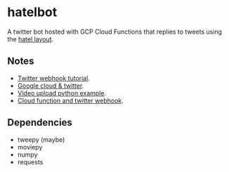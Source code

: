 # hatelbot
A twitter bot hosted with GCP Cloud Functions that replies to tweets using the
[hatel layout](https://github.com/alanxoc3/hatel).

## Notes
- [Twitter webhook tutorial](https://developer.twitter.com/en/docs/twitter-api/enterprise/account-activity-api/guides/getting-started-with-webhooks).
- [Google cloud & twitter](https://www.therobinlord.com/creating-a-twitter-bot-using-google-cloud-functions/).
- [Video upload python example](https://github.com/twitterdev/large-video-upload-python).
- [Cloud function and twitter webhook](https://itnext.io/serverless-twitter-bot-with-google-cloud-35d370676f7).

## Dependencies
- tweepy (maybe)
- moviepy
- numpy
- requests
